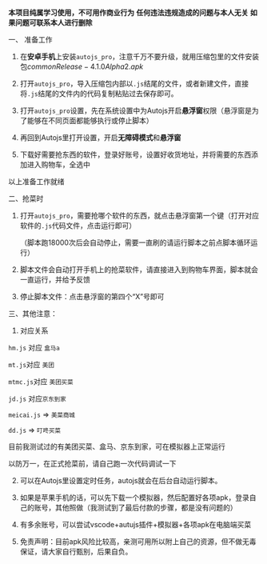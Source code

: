 **本项目纯属学习使用，不可用作商业行为**
**任何违法违规造成的问题与本人无关**
**如果问题可联系本人进行删除**



一、 准备工作

1. 在**安卓手机**上安装`autojs_pro`，注意千万不要升级，就用压缩包里的文件安装包$commonRelease-4.1.0 Alpha2.apk$

2. 打开`autojs_pro`，导入压缩包内部以`.js`结尾的文件，或者新建文件，直接将`.js`结尾的文件内的代码复制粘贴过去保存即可。

3. 打开`autojs_pro`设置，先在系统设置中为Autojs开启**悬浮窗**权限（悬浮窗是为了能够在不同页面都能够执行或停止脚本）

    

4. 再回到Autojs里打开设置，开启**无障碍模式**和**悬浮窗**


5. 下载好需要抢东西的软件，登录好账号，设置好收货地址，并将需要的东西添加进入购物车，全选中

以上准备工作就绪



二、抢菜时

1. 打开`autojs_pro`，需要抢哪个软件的东西，就点击悬浮窗第一个键（打开对应软件的`.js`代码文件，点击运行即可）

    （脚本跑18000次后会自动停止，需要一直刷的请运行脚本之前点脚本循环运行）

2. 脚本文件会自动打开手机上的抢菜软件，请直接进入到购物车界面，脚本就会一直运行，并给予反馈

3. 停止脚本文件：点击悬浮窗的第四个“X”号即可



三、其他注意：

1. 对应关系

`hm.js` 对应 `盒马a`

`mt.js`对应 `美团`

`mtmc.js`对应 `美团买菜`

`jd.js` 对应`京东到家`

`meicai.js` => `美菜商城`

`dd.js` => `叮咚买菜`

目前我测试过的有美团买菜、盒马、京东到家，可在模拟器上正常运行

以防万一，在正式抢菜前，请自己跑一次代码调试一下



2. 可以在Autojs里设置定时任务，autojs就会在后台自动运行脚本。

3. 如果是苹果手机的话，可以先下载一个模拟器，然后配置好各项apk，登录自己的账号，其他照做（我测试到了最后付款的步骤，都是没有问题的）

4. 有多余账号，可以尝试vscode+autujs插件+模拟器+各项apk在电脑端买菜
5. 免责声明：目前apk风险比较高，亲测可用所以附上自己的资源，但不做无毒保证，请大家自行甄别，后果自负。




